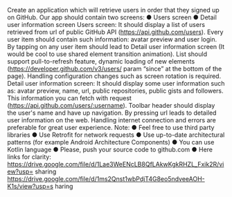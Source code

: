 Create an application which will retrieve users in order that they signed up on GitHub. Our app should contain two screens:
  ● Users screen
  ● Detail user information screen
Users screen: It should display a list of users retrieved from url of public GitHub API (https://api.github.com/users). Every user item should contain such information: avatar preview and user login. By tapping on any user item should lead to Detail user information screen (It would be cool to use shared element transition animation). List should support pull-to-refresh feature, dynamic loading of new elements (https://developer.github.com/v3/users/ param “since” at the bottom of the page). Handling configuration changes such as screen rotation is required.
Detail user information screen: It should display some user information such as: avatar preview, name, url, public repositories, public gists and followers. This information you can fetch with request (https://api.github.com/users/:username). Toolbar header should display the user's name and have up navigation. By pressing url leads to detailed user information on the web.
Handling internet connection and errors are preferable for great user experience.
Note:
  ● Feel free to use third party libraries
  ● Use Retrofit for network requests
  ● Use up-to-date architectural patterns (for example Android Architecture Components)
  ● You can use Kotlin language
  ● Please, push your source code to github.com
  ● Here links for clarity:
https://drive.google.com/file/d/1Lae3WeENcLB8QfLAkwKgkRHZL_Fxik2R/view?usp= sharing 
https://drive.google.com/file/d/1ms2Qnst1wbPdjT4G8eo5ndveeAOH-K1s/view?usp=s haring
